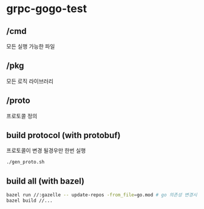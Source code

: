 # grpc-gogo-test

## /cmd

모든 실행 가능한 파일

## /pkg

모든 로직 라이브러리

## /proto

프로토콜 정의

## build protocol (with protobuf)

프로토콜이 변경 될경우만 한번 실행

```sh
./gen_proto.sh
```

## build all (with bazel)

```sh
bazel run //:gazelle -- update-repos -from_file=go.mod # go 의존성 변경시 마다 실행 필요
bazel build //...
```
